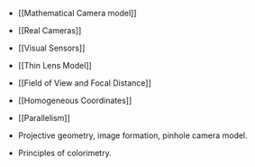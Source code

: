    - [[Mathematical Camera model]] 
   - [[Real Cameras]] 
   - [[Visual Sensors]]
   - [[Thin Lens Model]]
   - [[Field of View and Focal Distance]] 
   - [[Homogeneous Coordinates]]
   - [[Parallelism]]

		
   - Projective geometry, image formation, pinhole camera model.
   - Principles of colorimetry.